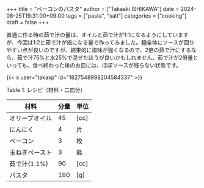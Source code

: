 +++
title = "ベーコンのパスタ"
author = ["Takaaki ISHIKAWA"]
date = 2024-08-25T19:31:00+09:00
tags = ["pasta", "salt"]
categories = ["cooking"]
draft = false
+++

普通に作る時の茹で汁の量は、オイルと茹で汁が1:1になるようにしていますが、今回は1:2と茹で汁が倍になる量で作ってみました。麺全体にソースが回りやすい点が良いのですが、結果的に塩味が強くなるので、2倍の茹で汁にするなら、茹で汁75%と水25%で混ぜたほうが良いかもしれません。茹で汁が2倍量といっても、食べ終わった後のお皿には、ほぼソースが残らない状態です。  

{{< x user="takaxp" id="1827548998204584337" >}}  

<div class="table-caption">
  <span class="table-number">Table 1</span>:
  レシピ（材料・二皿分）
</div>

| 材料      | 分量 | 単位 |
|---------|----|----|
| オリーブオイル | 45  | [cc] |
| にんにく  | 4   | 片   |
| ベーコン  | 3   | 枚   |
| 玉ねぎペースト | 3   | 匙   |
| 茹で汁(1.1%) | 90  | [cc] |
| パスタ    | 190 | [g]  |
